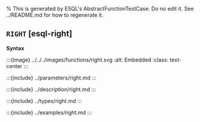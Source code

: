 % This is generated by ESQL's AbstractFunctionTestCase. Do no edit it. See ../README.md for how to regenerate it.

## `RIGHT` [esql-right]

**Syntax**

:::{image} ../../../images/functions/right.svg
:alt: Embedded
:class: text-center
:::


:::{include} ../parameters/right.md
:::

:::{include} ../description/right.md
:::

:::{include} ../types/right.md
:::

:::{include} ../examples/right.md
:::
